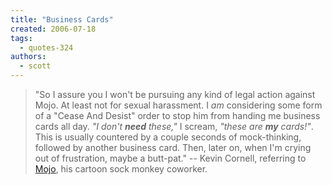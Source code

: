```yaml
---
title: "Business Cards"
created: 2006-07-18
tags: 
  - quotes-324
authors: 
  - scott
---
```


> "So I assure you I won't be pursuing any kind of legal action against Mojo. At least not for sexual harassment. I _am_ considering some form of a "Cease And Desist" order to stop him from handing me business cards all day. _"I don't **need** these,"_ I scream, _"these are **my** cards!"_. This is usually countered by a couple seconds of mock-thinking, followed by another business card. Then, later on, when I'm crying out of frustration, maybe a butt-pat." \-- Kevin Cornell, referring to [Mojo](http://www.bearskinrug.co.uk/_articles/2006/04/21/the_coffee_break/), his cartoon sock monkey coworker.
